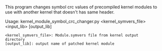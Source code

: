 This program changes symbol crc values of precompiled kernel modules to use with another kernel that doesn't has same header.



Usage: kernel_module_symbol_crc_changer.py <kernel_symvers_file> <input_lib> [output_lib]

    <kernel_symvers_file>: Module.symvers file from kernel output directory
    [output_lib]: output name of patched kernel module
